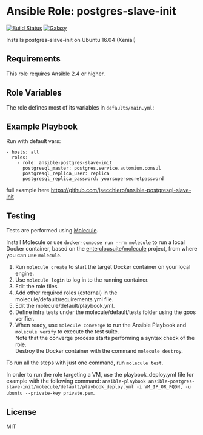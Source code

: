 Ansible Role: postgres-slave-init 
======================================


[![Build Status](https://travis-ci.org/entercloudsuite/ansible-postgres.svg?branch=master)](https://travis-ci.org/entercloudsuite/postgres-slave-init)
[![Galaxy](https://img.shields.io/badge/galaxy-entercloudsuite.postgres-slave-init-blue.svg?style=flat-square)](https://galaxy.ansible.com/entercloudsuite/postgres-slave-init)  

Installs postgres-slave-init on Ubuntu 16.04 (Xenial)

## Requirements

This role requires Ansible 2.4 or higher.

## Role Variables

The role defines most of its variables in `defaults/main.yml`:

## Example Playbook

Run with default vars:

    - hosts: all
      roles:
        - role: ansible-postgres-slave-init
          postgresql_master: postgres.service.automium.consul
          postgresql_replica_user: replica
          postgresql_replica_password: yoursupersecretpassword

full example here https://github.com/jsecchiero/ansible-postgresql-slave-init

## Testing

Tests are performed using [Molecule](http://molecule.readthedocs.org/en/latest/).

Install Molecule or use `docker-compose run --rm molecule` to run a local Docker container, based on the [enterclousuite/molecule](https://hub.docker.com/r/fminzoni/molecule/) project, from where you can use `molecule`.

1. Run `molecule create` to start the target Docker container on your local engine.  
2. Use `molecule login` to log in to the running container.  
3. Edit the role files.  
4. Add other required roles (external) in the molecule/default/requirements.yml file.  
5. Edit the molecule/default/playbook.yml.  
6. Define infra tests under the molecule/default/tests folder using the goos verifier.  
7. When ready, use `molecule converge` to run the Ansible Playbook and `molecule verify` to execute the test suite.  
Note that the converge process starts performing a syntax check of the role.  
Destroy the Docker container with the command `molecule destroy`.   

To run all the steps with just one command, run `molecule test`. 

In order to run the role targeting a VM, use the playbook_deploy.yml file for example with the following command: `ansible-playbook ansible-postgres-slave-init/molecule/default/playbook_deploy.yml -i VM_IP_OR_FQDN, -u ubuntu --private-key private.pem`.  

## License

MIT

